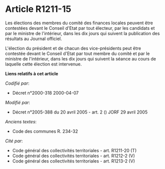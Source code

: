 # Article R1211-15

Les élections des membres du comité des finances locales peuvent être contestées devant le Conseil d'Etat par tout électeur,
par les candidats et par le ministre de l'intérieur, dans les dix jours qui suivent la publication des résultats au Journal
officiel.

L'élection du président et de chacun des vice-présidents peut être contestée devant le Conseil d'Etat par tout membre du
comité et par le ministre de l'intérieur, dans les dix jours qui suivent la séance au cours de laquelle cette élection est
intervenue.

**Liens relatifs à cet article**

_Codifié par_:

  - Décret n°2000-318 2000-04-07

_Modifié par_:

  - Décret n°2005-388 du 20 avril 2005 - art. 2 () JORF 29 avril 2005

_Anciens textes_:

  - Code des communes R. 234-32

_Cité par_:

  - Code général des collectivités territoriales - art. R1211-20 (T)
  - Code général des collectivités territoriales - art. R1212-2 (V)
  - Code général des collectivités territoriales - art. R1213-2 (V)
